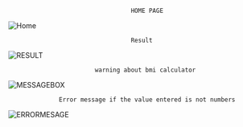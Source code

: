                                       HOME PAGE
![Home](https://github.com/RianzDev/IMC-CALCULATOR/assets/158506928/86b0f15c-fa60-4739-849d-31f4b7ecfbd1)


                                      Result
![RESULT](https://github.com/RianzDev/IMC-CALCULATOR/assets/158506928/268e3624-1902-4e2a-a759-8d69b4eaf5cf)


                            warning about bmi calculator
![MESSAGEBOX](https://github.com/RianzDev/IMC-CALCULATOR/assets/158506928/a9594398-fd03-45cd-ac65-72969fe31b92)



                  Error message if the value entered is not numbers
![ERRORMESAGE](https://github.com/RianzDev/IMC-CALCULATOR/assets/158506928/8f9ffad0-5f1d-4000-8d0c-44cddaf1bc9e)
